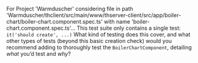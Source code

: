 For Project 'Warmduscher' considering file in path 'Warmduscher/thclient/src/main/www/thserver-client/src/app/boiler-chart/boiler-chart.component.spec.ts' with name 'boiler-chart.component.spec.ts'... 
This test suite only contains a single test: `it('should create', ...)` What kind of testing does this cover, and what other types of tests (beyond this basic creation check) would you recommend adding to thoroughly test the `BoilerChartComponent`, detailing *what* you’d test and *why*?